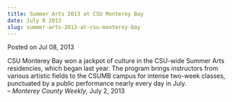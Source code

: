 ```yaml
---
title: Summer Arts 2013 at CSU Monterey Bay
date: July 8 2013
slug: summer-arts-2013-at-csu-monterey-bay
---
```





<span class="date">Posted on Jul 08, 2013    </span>
<p>CSU Monterey Bay won a jackpot of culture in the CSU-wide Summer
Arts residencies, which began last year. The program brings
instructors from various artistic fields to the CSUMB campus for
intense two-week classes, punctuated by a public performance nearly
every day in July.<br>
&#x2013; <em>Monterey County Weekly</em>, July 2, 2013</br></p>





